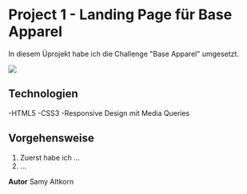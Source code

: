 # Project 1 - Landing Page für Base Apparel

In diesem Üprojekt habe ich die Challenge "Base Apparel" umgesetzt.

![](./Starterkit/design/mobiule-design.jpg)

## Technologien
-HTML5
-CSS3
-Responsive Design mit Media Queries

## Vorgehensweise

1. Zuerst habe ich ...
2. ...

**Autor**
Samy Altkorn
